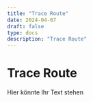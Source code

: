 ```yaml
---
title: "Trace Route"
date: 2024-04-07
draft: false
type: docs
description: "Trace Route"
---
```


# Trace Route

Hier könnte Ihr Text stehen